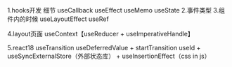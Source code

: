 1.hooks开发 细节
useCallback useEffect useMemo useState
2.事件类型
3.组件内的时候
useLayoutEffect useRef

4.layout页面
useContext【useReducer + useImperativeHandle】

5.react18
useTransition useDeferredValue + startTransition
useId + useSyncExternalStore（外部状态库） + useInsertionEffect（css in js）